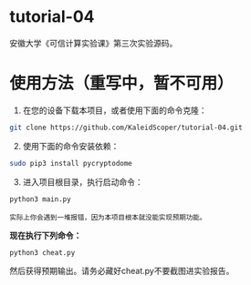 # tutorial-04
 安徽大学《可信计算实验课》第三次实验源码。

# 使用方法（重写中，暂不可用）
 1. 在您的设备下载本项目，或者使用下面的命令克隆：
 ```sh
 git clone https://github.com/KaleidScoper/tutorial-04.git
 ```
 2. 使用下面的命令安装依赖：
 ```sh
 sudo pip3 install pycryptodome
 ```
 3. 进入项目根目录，执行启动命令：
 ```sh
 python3 main.py
 ```
 `实际上你会遇到一堆报错，因为本项目根本就没能实现预期功能。`
 
 **现在执行下列命令：**
 ```sh
 python3 cheat.py
 ```
 然后获得预期输出。请务必藏好cheat.py不要截图进实验报告。

